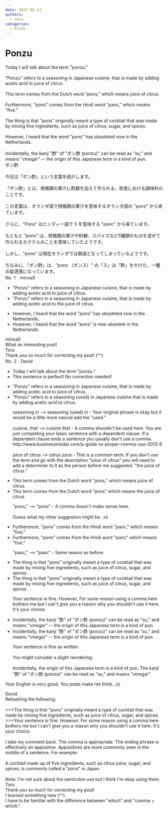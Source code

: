 ```yaml
---
date: 2017-05-13
authors:
  - toru
categories:
  - Essay
---
```


<h1 id="subject_show">Ponzu</h1>
<div class="date" hidden>May 13, 2017 12:56</div>
<div id="post"><div id="body_show_ori">
Today I will talk about the term "ponzu."<br/><br/>"Ponzu" refers to a seasoning in Japanese cuisine, that is made by adding acetic acid to juice of citrus.<br/><br/>This term comes from the Dutch word "pons," which means juice of citrus.<br/><br/>Furthermore, "pons" comes from the Hindi word "panc," which means "five."<br/><br/>The thing is that "pons" originally meant a type of cocktail that was made by mixing five ingredients, such as juice of citrus, sugar, and spices.<br/><br/>However, I heard that the word "pons" has obsoleted now in the Netherlands.<br/><br/>Incidentally, the kanji "酢" of "ポン酢 (ponzu)" can be read as "su," and means "vinegar" -- the origin of this Japanese term is a kind of pun.
</div></div>

<!-- more -->

<div id="post_ja"><div id="body_show_mo">
ポン酢<br/><br/>今日は「ポン酢」という言葉を紹介します。<br/><br/>「ポン酢」とは、柑橘類の果汁に酢酸を加えて作られる、和食における調味料のことです。<br/><br/>この言葉は、オランダ語で柑橘類の果汁を意味するオランダ語の "pons" から来ています。<br/><br/>さらに、"Pons" はヒンディー語で 5 を意味する "panc" から来ています。<br/><br/>もともと "pons" は、柑橘類の果汁や砂糖、スパイスなど5種類のものを混ぜて作られるカクテルのことを意味していたようです。<br/><br/>しかし、"pons" は現在オランダでは廃語となってしまっているようです。<br/><br/>ちなみに、「ポン酢」は、"pons （ポンス）" の「ス」は「酢」をかけた、一種の駄洒落になっています。
</div></div>
<div id="block"><div class="first_name"> No. 1　<span class="just_name">minoa5</span></div><div id="block2">
<ul class="correction_field">
<li class="incorrect">"Ponzu" refers to a seasoning in Japanese cuisine, that is made by adding acetic acid to juice of citrus.</li>
<li class="corrected correct">
"Ponzu" refers to a seasoning in Japanese cuisine, that is made by adding acetic acid to <span class="f_red">the</span> juice of citrus.
</li>
</ul>
<ul class="correction_field">
<li class="incorrect">However, I heard that the word "pons" has obsoleted now in the Netherlands.</li>
<li class="corrected correct">
However, I heard that the word "pons" <span class="f_red">is now obsolete</span> in the Netherlands.
</li>
</ul>
</div><div class="name"><span class="just_name">minoa5</span><br>
What an interesting post! 
</div>
<div class="name"><span class="just_name">Toru</span><br>
Thank you so much for correcting my post! (^^)
</div>
</div>
<div id="block"><div class="first_name"> No. 2　<span class="just_name">David</span></div><div id="block2">
<ul class="correction_field">
<li class="incorrect">Today I will talk about the term "ponzu."</li>
<li class="corrected perfect">This sentence is perfect! No correction needed!</li>
</ul>
<ul class="correction_field">
<li class="incorrect">"Ponzu" refers to a seasoning in Japanese cuisine, that is made by adding acetic acid to juice of citrus.</li>
<li class="corrected correct">
"Ponzu" refers to a seasoning (used) in Japanese cuisine that is made by adding acetic acid to citrus.
<p class="correction_comment">seasoning in --&gt; seasoning (used) in - Your original phrase is okay but it would be a little more natural add the "used."<br/><br/>cuisine, that --&gt; cuisine that - A comma shouldn't be used here. You are just completing your basic sentence with a dependent clause. If a dependent clause ends a sentence you usually don't use a comma. http://www.businessinsider.com/a-guide-to-proper-comma-use-2013-9 <br/><br/>juice of citrus --&gt; citrus juice - This is a common term. If you don't use the term and go with the description "juice of citrus" you will need to add a determiner to it as the person before me suggested. "the juice of citrus."</p>
</li>
</ul>
<ul class="correction_field">
<li class="incorrect">This term comes from the Dutch word "pons," which means juice of citrus.</li>
<li class="corrected correct">
This term comes from the Dutch word "pons" which means the juice of citrus.
<p class="correction_comment">"pons," --&gt; "pons" - A comma doesn't make sense here. <br/><br/>Guess what my other suggestion might be. ;o)</p>
</li>
</ul>
<ul class="correction_field">
<li class="incorrect">Furthermore, "pons" comes from the Hindi word "panc," which means "five."</li>
<li class="corrected correct">
Furthermore, "pons" comes from the Hindi word "panc" which means "five."
<p class="correction_comment">"panc," --&gt; "panc" - Same reason as before.</p>
</li>
</ul>
<ul class="correction_field">
<li class="incorrect">The thing is that "pons" originally meant a type of cocktail that was made by mixing five ingredients, such as juice of citrus, sugar, and spices.</li>
<li class="corrected correct">
The thing is that "pons" originally meant a type of cocktail that was made by mixing five ingredients, such as juice of citrus, sugar, and spices.
<p class="correction_comment">Your sentence is fine. However, For some reason using a comma here bothers me but I can't give you a reason why you shouldn't use it here. It's your choice.</p>
</li>
</ul>
<ul class="correction_field">
<li class="incorrect">Incidentally, the kanji "酢" of "ポン酢 (ponzu)" can be read as "su," and means "vinegar" -- the origin of this Japanese term is a kind of pun.</li>
<li class="corrected correct">
Incidentally, the kanji "酢" of "ポン酢 (ponzu)" can be read as "su," and means "vinegar" -- the origin of this Japanese term is a kind of pun.
<p class="correction_comment">Your sentence is fine as written.<br/><br/>You might consider a slight reordering:<br/><br/>Incidentally, the origin of this Japanese term is a kind of pun. The kanji "酢" of "ポン酢 (ponzu)" can be read as "su," and means "vinegar"</p>
</li>
</ul>
<p class="comment_small">
 Your English is very good. You posts make me think. ;o)
</p>

</div><div class="name"><span class="just_name">David</span><br>
Rehashing the following:<br/><br/>&gt;&gt;&gt;The thing is that "pons" originally meant a type of cocktail that was made by mixing five ingredients, such as juice of citrus, sugar, and spices.<br/>&gt;&gt;&gt;Your sentence is fine. However, For some reason using a comma here bothers me but I can't give you a reason why you shouldn't use it here. It's your choice.<br/><br/>I take my comment back. The comma is appropriate. The ending phrase is effectively an appositive. Appositives are more commonly seen in the middle of a sentence. For example:<br/><br/>     A cocktail made up of five ingredients, such as citrus juice; sugar; and spices, is commonly called a "pons" in Japan. <br/><br/>Note: I'm not sure about the semicolon use but I think I'm okay using them.<br/>
</div>
<div class="name"><span class="just_name">Toru</span><br>
Thank you so much for correcting my post! <br/>I learned something new (^^)<br/>I have to be familiar with the difference between "which" and "comma + which."
</div>
</div>
